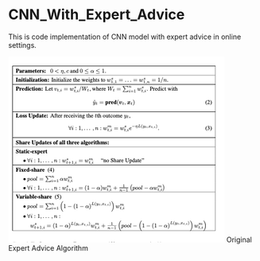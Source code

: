 # CNN_With_Expert_Advice

This is code implementation of CNN model with expert advice in online settings.

![GitHub Logo](/images/original_expert_advice_algorithm.png)
Original Expert Advice Algorithm